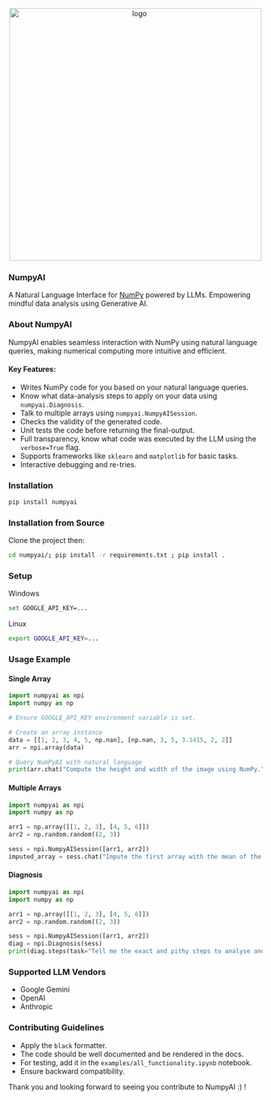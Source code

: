 <p align="center">
<img src="https://github.com/user-attachments/assets/7d6244d2-2a94-42c7-99e1-ba2953c21781" alt="logo" width="500">
</p>


### NumpyAI
A Natural Language Interface for [NumPy](https://github.com/numpy/numpy) powered by LLMs. Empowering mindful data analysis using Generative AI.

### About NumpyAI
NumpyAI enables seamless interaction with NumPy using natural language queries, making numerical computing more intuitive and efficient.

#### Key Features:
- Writes NumPy code for you based on your natural language queries.
- Know what data-analysis steps to apply on your data using `numpyai.Diagnosis`.
- Talk to multiple arrays using `numpyai.NumpyAISession`.
- Checks the validity of the generated code.
- Unit tests the code before returning the final-output.
- Full transparency, know what code was executed by the LLM using the `verbose=True` flag.
- Supports frameworks like `sklearn` and `matplotlib` for basic tasks.
- Interactive debugging and re-tries.


### Installation
```sh
pip install numpyai
```

### Installation from Source

Clone the project then:

```sh
cd numpyai/; pip install -r requirements.txt ; pip install .
```


### Setup

Windows
```sh
set GOOGLE_API_KEY=...
```

Linux
```sh
export GOOGLE_API_KEY=...
```

### Usage Example

#### Single Array
```python
import numpyai as npi
import numpy as np

# Ensure GOOGLE_API_KEY environment variable is set.

# Create an array instance
data = [[1, 2, 3, 4, 5, np.nan], [np.nan, 3, 5, 3.1415, 2, 2]]
arr = npi.array(data)

# Query NumPyAI with natural language
print(arr.chat("Compute the height and width of the image using NumPy."))  # Expected output: (2, 6)
```

#### Multiple Arrays
```python
import numpyai as npi
import numpy as np

arr1 = np.array([[1, 2, 3], [4, 5, 6]])
arr2 = np.random.random((2, 3))

sess = npi.NumpyAISession([arr1, arr2])
imputed_array = sess.chat("Impute the first array with the mean of the second array.")
```

#### Diagnosis
```python
import numpyai as npi
import numpy as np

arr1 = np.array([[1, 2, 3], [4, 5, 6]])
arr2 = np.random.random((2, 3))

sess = npi.NumpyAISession([arr1, arr2])
diag = npi.Diagnosis(sess)
print(diag.steps(task="Tell me the exact and pithy steps to analyse and select which ML model to use for this data. There should be no more than 7 steps"))
```

### Supported LLM Vendors
- Google Gemini
- OpenAI
- Anthropic

### Contributing Guidelines
- Apply the `black` formatter.
- The code should be well documented and be rendered in the docs.
- For testing, add it in the `examples/all_functionality.ipynb` notebook.
- Ensure backward compatibility.

Thank you and looking forward to seeing you contribute to NumpyAI :) !
